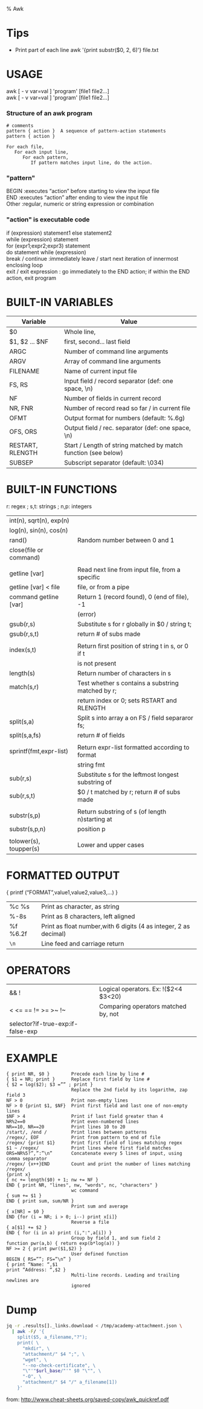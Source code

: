 % Awk

# Tips

* Print part of each line
	awk '{print substr($0, 2, 6)'} file.txt


# USAGE

awk [ - v var=val ] 'program' [file1 file2...] <br>
awk [ - v var=val ] 'program' [file1 file2...]

### Structure of an awk program 

```
# comments
pattern { action }  A sequence of pattern-action statements
pattern { action }
```

```
For each file,
   For each input line,
      For each pattern,
         If pattern matches input line, do the action.
```

### "pattern" 

BEGIN   :executes “action” before starting to view the input file <br>
END     :executes “action” after ending to view the input file <br>
Other   :regular, numeric or string expression or combination <br>

### "action" is executable code

if (expression) statement1 else statement2 <br>
while (expression) statement <br>
for (expr1;expr2;expr3) statement <br>
do statement while (expression) <br>
break / continue :immediately leave / start next iteration of innermost
enclosing loop <br>
exit / exit expression : go immediately to the END action; if within the END
action, exit program <br>


# BUILT-IN VARIABLES

| Variable         | Value                                                          |
| ---------------- | -------------------------------------------------------------- |
| $0               | Whole line,                                                    |
| $1, $2 ... $NF   | first, second... last field                                    |
| ARGC             | Number of command line arguments                               |
| ARGV             | Array of command line arguments                                |
| FILENAME         | Name of current input file                                     |
| FS, RS           | Input field / record separator (def: one space, \n)            |
| NF               | Number of fields in current record                             |
| NR, FNR          | Number of record read so far / in current file                 |
| OFMT             | Output format for numbers (default: %.6g)                      |
| OFS, ORS         | Output field / rec. separator (def: one space, \n)             |
| RESTART, RLENGTH | Start / Length of string matched by match function (see below) |
| SUBSEP           | Subscript separator (default: \034)                            |


# BUILT-IN FUNCTIONS

r: regex ; s,t: strings ; n,p: integers



|                               |                                                    |
| ----------------------        | -----------------------------                      |
| int(n), sqrt(n), exp(n)       |                                                    |
| log(n), sin(n), cos(n)        |                                                    |
| rand()                        | Random number between 0 and 1                      |
| close(file or command)        |                                                    |
|                               |                                                    |
| getline [var]                 | Read next line from input file, from a specific    |
| getline [var] < file          | file, or from a pipe                               |
| command  <pipe> getline [var] | Return 1 (record found), 0 (end of file), -1       |
|                               | (error)                                            |
| gsub(r,s)                     | Substitute s for r globally in $0 / string t;      |
| gsub(r,s,t)                   | return # of subs made                              |
|                               |                                                    |
| index(s,t)                    | Return first position of string t in s, or 0 if t  |
|                               | is not present                                     |
| length(s)                     | Return number of characters in s                   |
| match(s,r)                    | Test whether s contains a substring matched by r;  |
|                               | return index or 0; sets RSTART and RLENGTH         |
| split(s,a)                    | Split s into array a on FS / field separaror fs;   |
| split(s,a,fs)                 | return # of fields                                 |
|                               |                                                    |
| sprintf(fmt,expr-list)        | Return expr-list formatted according to format     |
|                               | string fmt                                         |
| sub(r,s)                      | Substitute s for the leftmost longest substring of |
| sub(r,s,t)                    | $0 / t matched by r; return # of subs made         |
|                               |                                                    |
| substr(s,p)                   | Return substring of s (of length n)starting at     |
| substr(s,p,n)                 | position p                                         |
|                               |                                                    |
| tolower(s), toupper(s)        | Lower and upper cases                              |


# FORMATTED OUTPUT

{ printf (“FORMAT”,value1,value2,value3,...) }


|                        |                                                                  |
| ---------------------- | -----------------------------                                    |
| %c  %s                 | Print as character, as string                                    |
| %-8s                   | Print as 8 characters, left aligned                              |
| %f %6.2f               | Print as float number,with 6 digits (4 as integer, 2 as decimal) |
| `\n`                   | Line feed and carriage return                                    |


# OPERATORS


|                                   |                                                   |
| ----------------------            | -----------------------------                     |
| &&  <pipe> <pipe> !               | Logical operators. Ex: !($2<4 <pipe><pipe> $3<20) |
| <  <=  == !=  >=  >~  !~          | Comparing operators matched by, not               |
| selector?if-true-exp:if-false-exp |                                                   |


# EXAMPLE

```
{ print NR, $0 }        Precede each line by line #
{ $1 = NR; print }      Replace first field by line #
{ $2 = log($2); $3 =”” ; print }
                        Replace the 2nd field by its logarithm, zap field 3
NF > 0                  Print non-empty lines
NF > 0 {print $1, $NF}  Print first field and last one of non-empty lines
$NF > 4                 Print if last field greater than 4
NR%2==0                 Print even-numbered lines
NR==10, NR==20          Print lines 10 to 20
/start/, /end /         Print lines between patterns
/regex/, EOF            Print from pattern to end of file
/regex/ {print $1}      Print first field of lines matching regex
$1 ~ /regex/            Print lines where first field matches
ORS=NR%5?”,”:”\n”       Concatenate every 5 lines of input, using comma separator
/regex/ {x++}END        Count and print the number of lines matching /regex/
{print x}
{ nc += length($0) + 1; nw += NF }
END { print NR, "lines", nw, "words", nc, "characters" }
                        wc command
{ sum += $1 }
END { print sum, sum/NR }
                        Print sum and average
{ x[NR] = $0 }
END {for (i = NR; i > 0; i--) print x[i]}
                        Reverse a file
{ a[$1] += $2 }
END { for (i in a) print (i,":",a[i]) }
                        Group by field 1, and sum field 2
function pwr(a,b) { return exp(b*log(a)) }
NF >= 2 { print pwr($1,$2) }
                        User defined function
BEGIN { RS=””; FS=”\n” }
{ print “Name: “,$1
print “Address: “,$2 }
                        Multi-line records. Leading and trailing newlines are
                        ignored
```

# Dump

```bash
jq -r .results[]._links.download < /tmp/academy-attachment.json \
  | awk -F/ '{
    split($5, a_filename,"?");
    print( \
      "mkdir", \
      "attachment/" $4 ";", \
      "wget", \
      "--no-check-certificate", \
      "\"'"$url_base/"'" $0 "\"", \
      "-O", \
      "attachment/" $4 "/" a_filename[1])
    }'
```



from: http://www.cheat-sheets.org/saved-copy/awk_quickref.pdf
